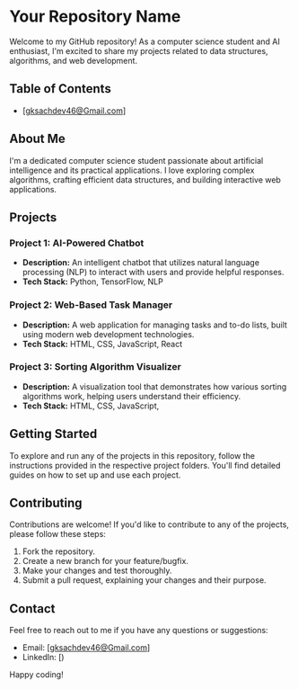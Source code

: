 # Your Repository Name



Welcome to my GitHub repository! As a computer science student and AI enthusiast, I'm excited to share my projects related to data structures, algorithms, and web development.

## Table of Contents


- [gksachdev46@Gmail.com]

## About Me

I'm a dedicated computer science student passionate about artificial intelligence and its practical applications. I love exploring complex algorithms, crafting efficient data structures, and building interactive web applications.

## Projects

### Project 1: AI-Powered Chatbot

- **Description:** An intelligent chatbot that utilizes natural language processing (NLP) to interact with users and provide helpful responses.
- **Tech Stack:** Python, TensorFlow, NLP


### Project 2: Web-Based Task Manager

- **Description:** A web application for managing tasks and to-do lists, built using modern web development technologies.
- **Tech Stack:** HTML, CSS, JavaScript, React


### Project 3: Sorting Algorithm Visualizer

- **Description:** A visualization tool that demonstrates how various sorting algorithms work, helping users understand their efficiency.
- **Tech Stack:** HTML, CSS, JavaScript,


## Getting Started

To explore and run any of the projects in this repository, follow the instructions provided in the respective project folders. You'll find detailed guides on how to set up and use each project.

## Contributing

Contributions are welcome! If you'd like to contribute to any of the projects, please follow these steps:

1. Fork the repository.
2. Create a new branch for your feature/bugfix.
3. Make your changes and test thoroughly.
4. Submit a pull request, explaining your changes and their purpose.

## Contact

Feel free to reach out to me if you have any questions or suggestions:

- Email: [gksachdev46@Gmail.com]
- LinkedIn: [)

Happy coding!
